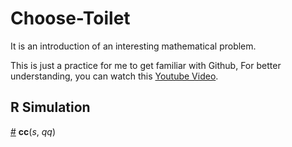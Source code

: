 # Choose-Toilet 

It is an introduction of an interesting mathematical problem.

This is just a practice for me to get familiar with Github, For better understanding, you can watch this [Youtube Video](https://www.youtube.com/watch?v=XIOoCKO-ybQ).

## R Simulation
<a href="#aa" name="cc">#</a> <b>cc</b>(<i>s</i>, <i>qq</i>)
